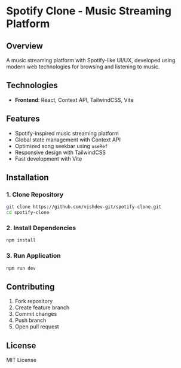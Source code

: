 # Spotify Clone - Music Streaming Platform

## Overview
A music streaming platform with Spotify-like UI/UX, developed using modern web technologies for browsing and listening to music.

## Technologies
- **Frontend**: React, Context API, TailwindCSS, Vite

## Features
- Spotify-inspired music streaming platform
- Global state management with Context API
- Optimized song seekbar using `useRef`
- Responsive design with TailwindCSS
- Fast development with Vite

## Installation

### 1. Clone Repository
```bash
git clone https://github.com/vishdev-git/spotify-clone.git
cd spotify-clone
```

### 2. Install Dependencies
```bash
npm install
```

### 3. Run Application
```bash
npm run dev
```

## Contributing
1. Fork repository
2. Create feature branch
3. Commit changes
4. Push branch
5. Open pull request

## License
MIT License